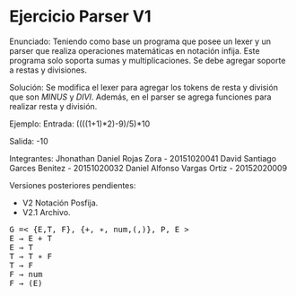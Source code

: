 # Ejercicio Parser V1

Enunciado:
Teniendo como base un programa que posee un lexer y un parser que realiza operaciones matemáticas en notación infija. Este programa solo soporta sumas y multiplicaciones.
Se debe agregar soporte a restas y divisiones.

Solución:
Se modifica el lexer para agregar los tokens de resta y división que son *MINUS* y *DIVI*. Además, en el parser se agrega funciones para realizar resta y división.

Ejemplo:
Entrada:
((((1+1)*2)-9)/5)*10

Salida:
-10

Integrantes:
Jhonathan Daniel Rojas Zora - 20151020041
David Santiago Garces Benitez - 20151020032
Daniel Alfonso Vargas Ortiz - 20152020009



Versiones posteriores pendientes:
- V2 Notación Posfija.
- V2.1 Archivo.


<pre>
G =< {E,T, F}, {+, ∗, num,(,)}, P, E >
E → E + T
E → T
T → T ∗ F
T → F
F → num
F → (E)
</pre>
